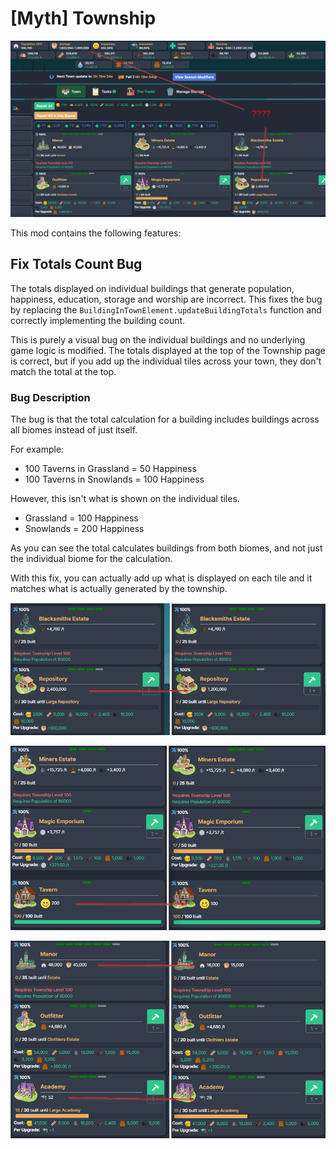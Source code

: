 # [Myth] Township

![Bug](images/question-mark.png)

This mod contains the following features:

## Fix Totals Count Bug

The totals displayed on individual buildings that generate population, happiness, education, storage and worship are incorrect. This fixes the bug by replacing the `BuildingInTownElement.updateBuildingTotals` function and correctly implementing the building count.

This is purely a visual bug on the individual buildings and no underlying game logic is modified. The totals displayed at the top of the Township page is correct, but if you add up the individual tiles across your town, they don't match the total at the top.

### Bug Description

The bug is that the total calculation for a building includes buildings across all biomes instead of just itself.

For example:

* 100 Taverns in Grassland = 50 Happiness
* 100 Taverns in Snowlands = 100 Happiness

However, this isn't what is shown on the individual tiles.

* Grassland = 100 Happiness
* Snowlands = 200 Happiness

As you can see the total calculates buildings from both biomes, and not just the individual biome for the calculation.

With this fix, you can actually add up what is displayed on each tile and it matches what is actually generated by the township.

![Storage](images/storage.png)

![Happiness](images/happiness.png)

![Population Education](images/population-education.png)
